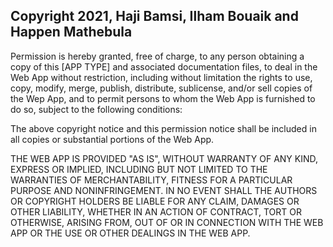 ## Copyright 2021, Haji Bamsi, Ilham Bouaik and Happen Mathebula

Permission is hereby granted, free of charge, to any person obtaining a copy of this [APP TYPE] and associated documentation files, to deal in the Web App without restriction, including without limitation the rights to use, copy, modify, merge, publish, distribute, sublicense, and/or sell copies of the Wep App, and to permit persons to whom the Web App is furnished to do so, subject to the following conditions:

The above copyright notice and this permission notice shall be included in all copies or substantial portions of the Web App.

THE WEB APP IS PROVIDED "AS IS", WITHOUT WARRANTY OF ANY KIND, EXPRESS OR IMPLIED, INCLUDING BUT NOT LIMITED TO THE WARRANTIES OF MERCHANTABILITY, FITNESS FOR A PARTICULAR PURPOSE AND NONINFRINGEMENT. IN NO EVENT SHALL THE AUTHORS OR COPYRIGHT HOLDERS BE LIABLE FOR ANY CLAIM, DAMAGES OR OTHER LIABILITY, WHETHER IN AN ACTION OF CONTRACT, TORT OR OTHERWISE, ARISING FROM, OUT OF OR IN CONNECTION WITH THE WEB APP OR THE USE OR OTHER DEALINGS IN THE WEB APP.
